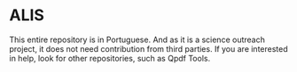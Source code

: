 # ALIS

This entire repository is in Portuguese. And as it is a science outreach project, it does not need contribution from third parties. If you are interested in help, look for other repositories, such as Qpdf Tools.